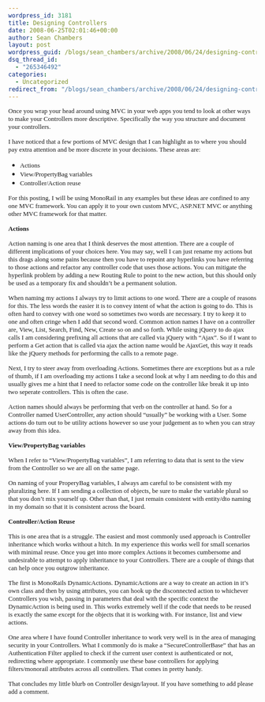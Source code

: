 ```yaml
---
wordpress_id: 3181
title: Designing Controllers
date: 2008-06-25T02:01:46+00:00
author: Sean Chambers
layout: post
wordpress_guid: /blogs/sean_chambers/archive/2008/06/24/designing-controllers.aspx
dsq_thread_id:
  - "265346492"
categories:
  - Uncategorized
redirect_from: "/blogs/sean_chambers/archive/2008/06/24/designing-controllers.aspx/"
---
```

<font face="Trebuchet MS" size="2">Once you wrap your head around using MVC in your web apps you tend to look at other ways to make your Controllers more descriptive. Specifically the way you structure and document your controllers.</font>

<font face="Trebuchet MS" size="2">I have noticed that a few portions of MVC design that I can highlight as to where you should pay extra attention and be more discrete in your decisions. These areas are:</font>

  * <font face="Trebuchet MS" size="2">Actions</font>
  * <font face="Trebuchet MS" size="2">View/PropertyBag variables</font>
  * <font face="Trebuchet MS" size="2">Controller/Action reuse</font>

<font face="Trebuchet MS" size="2">For this posting, I will be using MonoRail in any examples but these ideas are confined to any one MVC framework. You can apply it to your own custom MVC, ASP.NET MVC or anything other MVC framework for that matter.</font>

**<font face="Trebuchet MS" size="2">Actions</font>**

<font face="Trebuchet MS" size="2">Action naming is one area that I think deserves the most attention. There are a couple of different implications of your choices here. You may say, well I can just rename my actions but this drags along some pains because then you have to repoint any hyperlinks you have referring to those actions and refactor any controller code that uses those actions. You can mitigate the hyperlink problem by adding a new Routing Rule to point to the new action, but this should only be used as a temporary fix and shouldn&#8217;t be a permanent solution.</font>

<font face="Trebuchet MS" size="2">When naming my actions I always try to limit actions to one word. There are a couple of reasons for this. The less words the easier it is to convey intent of what the action is going to do. This is often hard to convey with one word so sometimes two words are necessary. I try to keep it to one and often cringe when I add that second word. Common action names I have on a controller are, View, List, Search, Find, New, Create so on and so forth. While using jQuery to do ajax calls I am considering prefixing all actions that are called via jQuery with &#8220;Ajax&#8221;. So if I want to perform a Get action that is called via ajax the action name would be AjaxGet, this way it reads like the jQuery methods for performing the calls to a remote page.</font>

<font face="Trebuchet MS" size="2">Next, I try to steer away from overloading Actions. Sometimes there are exceptions but as a rule of thumb, if I am overloading my actions I take a second look at why I am needing to do this and usually gives me a hint that I need to refactor some code on the controller like break it up into two seperate controllers. This is often the case.</font>

<font face="Trebuchet MS" size="2">Action names should always be performing that verb on the controller at hand. So for a Controller named UserController, any action should &#8220;usually&#8221; be working with a User. Some actions do turn out to be utility actions however so use your judgement as to when you can stray away from this idea.</font>

**<font face="Trebuchet MS" size="2">View/PropertyBag variables</font>**

<font face="Trebuchet MS" size="2">When I refer to &#8220;View/PropertyBag variables&#8221;, I am referring to data that is sent to the view from the Controller so we are all on the same page.</font>

<font face="Trebuchet MS" size="2">On naming of your ProperyBag variables, I always am careful to be consistent with my pluralizing here. If I am sending a collection of objects, be sure to make the variable plural so that you don&#8217;t mix yourself up. Other than that, I just remain consistent with entity/dto naming in my domain so that it is consistent across the board.</font>

**<font face="Trebuchet MS" size="2">Controller/Action Reuse</font>**

<font face="Trebuchet MS" size="2">This is one area that is a struggle. The easiest and most commonly used approach is Controller inheritance which works without a hitch. In my experience this works well for small scenarios with minimal reuse. Once you get into more complex Actions it becomes cumbersome and undesirable to attempt to apply inheritance to your Controllers. There are a couple of things that can help once you outgrow inheritance.</font>

<font face="Trebuchet MS" size="2">The first is MonoRails DynamicActions. DynamicActions are a way to create an action in it&#8217;s own class and then by using attributes, you can hook up the disconnected action to whichever Controllers you wish, passing in parameters that deal with the specific context the DynamicAction is being used in. This works extremely well if the code that needs to be reused is exactly the same except for the objects that it is working with. For instance, list and view actions.</font>

 <font face="Trebuchet MS" size="2">One area where I have found Controller inheritance to work very well is in the area of managing security in your Controllers. What I commonly do is make a &#8220;SecureControllerBase&#8221; that has an Authentication Filter applied to check if the current user context is authenticated or not, redirecting where appropriate. I commonly use these base controllers for applying filters/monorail attributes across all controllers. That comes in pretty handy.</font>

<font face="Trebuchet MS" size="2">That concludes my little blurb on Controller design/layout. If you have something to add please add a comment.</font>